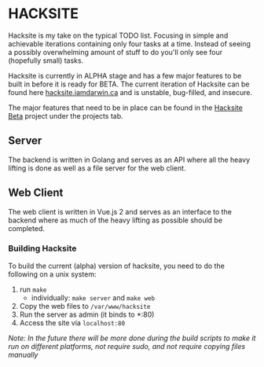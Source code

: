 # HACKSITE

Hacksite is my take on the typical TODO list. Focusing in simple and achievable iterations containing only four tasks at a time. Instead of seeing a possibly overwhelming amount of stuff to do you'll only see four (hopefully small) tasks.

Hacksite is currently in ALPHA stage and has a few major features to be built in before it is ready for BETA. The current iteration of Hacksite can be found here [hacksite.iamdarwin.ca](http://hacksite.iamdarwin.ca) and is unstable, bug-filled, and insecure. 

The major features that need to be in place can be found in the [Hacksite Beta](https://github.com/darwinfroese/hacksite/projects/1) project under the projects tab.


## Server

The backend is written in Golang and serves as an API where all the heavy lifting is done as well as a file server for the web client.

## Web Client

The web client is written in Vue.js 2 and serves as an interface to the backend where as much of the heavy lifting as possible should be completed.

### Building Hacksite

To build the current (alpha) version of hacksite, you need to do the following on a unix system:

1. run `make`
    * individually: `make server` and `make web`
2. Copy the web files to `/var/www/hacksite`
3. Run the server as admin (it binds to *:80)
4. Access the site via `localhost:80`

*Note: In the future there will be more done during the build scripts to make it run on different platforms, not require sudo, and not require copying files manually*
